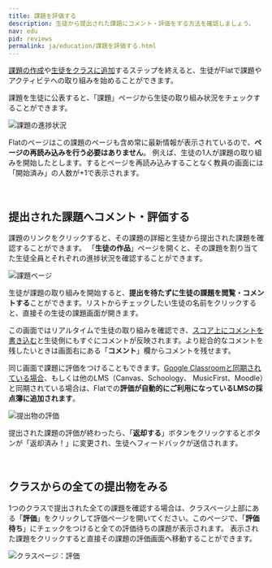 ```yaml
---
title: 課題を評価する
description: 生徒から提出された課題にコメント・評価をする方法を確認しましょう。
nav: edu
pid: reviews
permalink: ja/education/課題を評価する.html
---
```


[課題の作成](/help/ja/education/課題やアクティビティの作成.html)や[生徒をクラスに追加](/help/ja/education/生徒をクラスに追加.html)するステップを終えると、生徒がFlatで課題やアクティビテへの取り組みを始めることができます。

課題を生徒に公表すると、「課題」ページから生徒の取り組み状況をチェックすることができます。

![課題の進捗状況](/help/assets/img/edu-ja/class-assignments-list-overview.png)

Flatのページはこの課題のページも含め常に最新情報が表示されているので、**ページの再読み込みを行う必要はありません**。
例えば、生徒の1人が課題の取り組みを開始したとします。するとページを再読み込みすることなく教員の画面には「開始済み」の人数が+1で表示されます。

<br>


## 提出された課題へコメント・評価する

課題のリンクをクリックすると、その課題の詳細と生徒から提出された課題を確認することができます。 「**生徒の作品**」ページを開くと、その課題を割り当てた生徒全員とそれぞれの進捗状況を確認することができます。

![課題ページ](/help/assets/img/edu-ja/class-assignments-view-started.png)

生徒が課題の取り組みを開始すると、**提出を待たずに生徒の課題を閲覧・コメントする**ことができます。リストからチェックしたい生徒の名前をクリックすると、直接その生徒の課題画面が開きます。

この画面ではリアルタイムで生徒の取り組みを確認でき、[スコア上にコメントを書き込む](/help/en/music-notation-software/inline-comments.html)と生徒側にもすぐにコメントが反映されます。より総合的なコメントを残したいときは画面右にある「**コメント**」欄からコメントを残せます。

同じ画面で課題に評価をつけることもできます。[Google Classroomと同期されている場合](/help/ja/education/google-classroom/index.html)、もしくは他のLMS（Canvas、Schoology、 MusicFirst、Moodle）と同期されている場合は、Flatでの**評価が自動的にご利用になっているLMSの採点簿に追加されます**。
<br>


![提出物の評価](/help/assets/img/edu-ja/assignment-review-inline-comment.png)

提出された課題の評価が終わったら、「**返却する**」ボタンをクリックするとボタンが「返却済み！」に変更され、生徒へフィードバックが送信されます。

<br>

## クラスからの全ての提出物をみる

1つのクラスで提出された全ての課題を確認する場合は、クラスページ上部にある「**評価**」をクリックして評価ページを開いてください。このページで、「**評価待ち**」にチェックをつけると全ての評価待ちの課題が表示されます。
表示された課題をクリックすると直接その課題の評価画面へ移動することができます。

![クラスページ：評価](/help/assets/img/edu-ja/class-review-list.png)